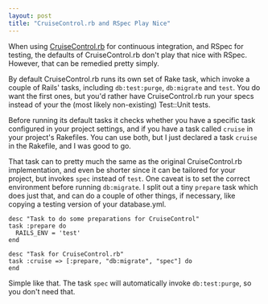 ```yaml
---
layout: post
title: "CruiseControl.rb and RSpec Play Nice"
---
```

When using [CruiseControl.rb](http://cruisecontrolrb.thoughtworks.com/) for continuous integration, and RSpec for testing, the defaults of CruiseControl.rb don't play that nice with RSpec. However, that can be remedied pretty simply.

By default CruiseControl.rb runs its own set of Rake task, which invoke a couple of Rails' tasks, including `db:test:purge`, `db:migrate` and `test`. You do want the first ones, but you'd rather have CruiseControl.rb run your specs instead of your the (most likely non-existing) Test::Unit tests.

Before running its default tasks it checks whether you have a specific task configured in your project settings, and if you have a task called `cruise` in your project's Rakefiles. You can use both, but I just declared a task `cruise` in the Rakefile, and I was good to go.

That task can to pretty much the same as the original CruiseControl.rb implementation, and even be shorter since it can be tailored for your project, but invokes `spec` instead of `test`. One caveat is to set the correct environment before running `db:migrate`. I split out a tiny `prepare` task which does just that, and can do a couple of other things, if necessary, like copying a testing version of your database.yml.

    desc "Task to do some preparations for CruiseControl"
    task :prepare do
      RAILS_ENV = 'test'
    end

    desc "Task for CruiseControl.rb"
    task :cruise => [:prepare, "db:migrate", "spec"] do
    end

Simple like that. The task `spec` will automatically invoke `db:test:purge`, so you don't need that.